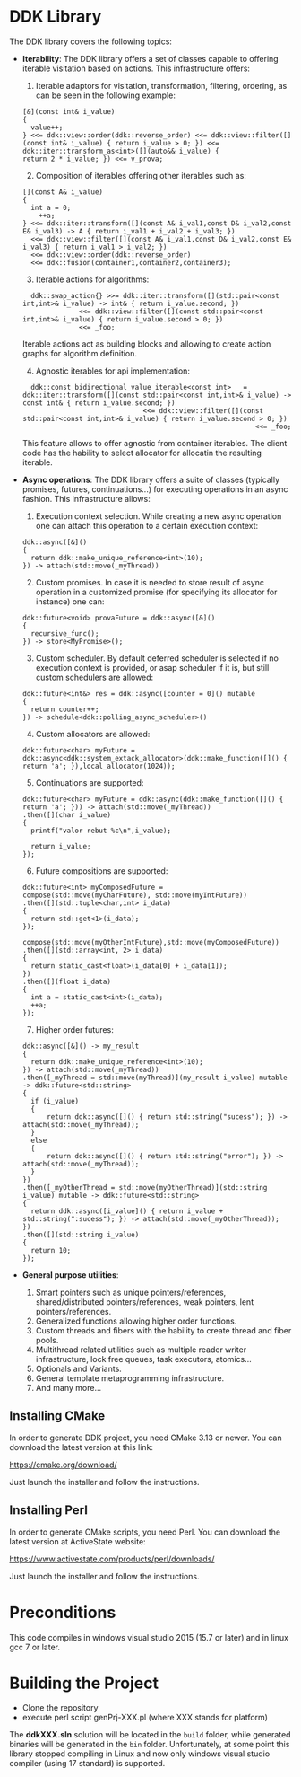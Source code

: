 DDK Library
===================

The DDK library covers the following topics:

* **Iterability**: The DDK library offers a set of classes capable to offering iterable visitation based on actions. This infrastructure offers:
  1. Iterable adaptors for visitation, transformation, filtering, ordering, as can be seen in the following example:

  ```
  [&](const int& i_value)
  {
  	value++;
  } <<= ddk::view::order(ddk::reverse_order) <<= ddk::view::filter([](const int& i_value) { return i_value > 0; }) <<= ddk::iter::transform_as<int>([](auto&& i_value) {
  return 2 * i_value; }) <<= v_prova;
  ```

  2. Composition of iterables offering other iterables such as:

  ```
  [](const A& i_value)
  {
  	int a = 0;
	  ++a;
  }	<<= ddk::iter::transform([](const A& i_val1,const D& i_val2,const E& i_val3) -> A { return i_val1 + i_val2 + i_val3; })
  	<<= ddk::view::filter([](const A& i_val1,const D& i_val2,const E& i_val3) { return i_val1 > i_val2; })
  	<<= ddk::view::order(ddk::reverse_order)
    <<= ddk::fusion(container1,container2,container3);
  ```

  3. Iterable actions for algorithms:

  ```
  	ddk::swap_action{} >>= ddk::iter::transform([](std::pair<const int,int>& i_value) -> int& { return i_value.second; })
				<<= ddk::view::filter([](const std::pair<const int,int>& i_value) { return i_value.second > 0; }) 
				<<= _foo;
  ```

	Iterable actions act as building blocks and allowing to create action graphs for algorithm definition.
	
  4. Agnostic iterables for api implementation:

  ```
  	ddk::const_bidirectional_value_iterable<const int> _ = ddk::iter::transform([](const std::pair<const int,int>& i_value) -> const int& { return i_value.second; }) 
								<<= ddk::view::filter([](const std::pair<const int,int>& i_value) { return i_value.second > 0; }) 
  															<<= _foo;
  ```
	
   This feature allows to offer agnostic from container iterables. The client code has the hability to select allocator for allocatin the resulting iterable.
			
* **Async operations**: The DDK library offers a suite of classes (typically promises, futures, continuations...) for executing operations in an async fashion.
	This infrastructure allows:

  1. Execution context selection. While creating a new async operation one can attach this operation to a certain execution context:

  ```
  ddk::async([&]()
  { 
  	return ddk::make_unique_reference<int>(10); 
  }) -> attach(std::move(_myThread))
  ```
	
  2. Custom promises. In case it is needed to store result of async operation in a customized promise (for specifying its allocator for instance) one can:

  ```
  ddk::future<void> provaFuture = ddk::async([&]() 
  {
  	recursive_func();
  }) -> store<MyPromise>();
  ```
	
  3. Custom scheduler. By default deferred scheduler is selected if no execution context is provided, or asap scheduler if it is, but still custom schedulers are allowed:

  ```
  ddk::future<int&> res = ddk::async([counter = 0]() mutable 
  { 
  	return counter++;
  }) -> schedule<ddk::polling_async_scheduler>()
  ```
	
  4. Custom allocators are allowed:

  ```
  ddk::future<char> myFuture = ddk::async<ddk::system_extack_allocator>(ddk::make_function([]() { return 'a'; }),local_allocator(1024));
  ```
  	
    5. Continuations are supported:
  
  ```
  ddk::future<char> myFuture = ddk::async(ddk::make_function([]() { return 'a'; })) -> attach(std::move(_myThread))
  .then([](char i_value)
  {
  	printf("valor rebut %c\n",i_value);
  
  	return i_value;
  });
  ```
	
  6. Future compositions are supported:

  ```
  ddk::future<int> myComposedFuture = compose(std::move(myCharFuture), std::move(myIntFuture))
  .then([](std::tuple<char,int> i_data)
  {
  	return std::get<1>(i_data);
  });
  
  compose(std::move(myOtherIntFuture),std::move(myComposedFuture))
  .then([](std::array<int, 2> i_data)
  {
  	return static_cast<float>(i_data[0] + i_data[1]);
  })
  .then([](float i_data)
  {
  	int a = static_cast<int>(i_data);
  	++a;
  });
  ```
	
  7. Higher order futures:

  ```
  ddk::async([&]() -> my_result
  { 
  	return ddk::make_unique_reference<int>(10); 
  }) -> attach(std::move(_myThread))
  .then([_myThread = std::move(myThread)](my_result i_value) mutable -> ddk::future<std::string>
  {
  	if (i_value)
  	{
  		return ddk::async([]() { return std::string("sucess"); }) -> attach(std::move(_myThread));
  	}
  	else
  	{
  		return ddk::async([]() { return std::string("error"); }) -> attach(std::move(_myThread));
  	}
  })
  .then([_myOtherThread = std::move(myOtherThread)](std::string i_value) mutable -> ddk::future<std::string>
  {
  	return ddk::async([i_value]() { return i_value + std::string(":sucess"); }) -> attach(std::move(_myOtherThread));
  })
  .then([](std::string i_value)
  {
  	return 10;
  });
  ```

* **General purpose utilities**:
	
	1. Smart pointers such as unique pointers/references, shared/distributed pointers/references, weak pointers, lent pointers/references.
	2. Generalized functions allowing higher order functions.
	3. Custom threads and fibers with the hability to create thread and fiber pools.
	4. Multithread related utilities such as multiple reader writer infrastructure, lock free queues, task executors, atomics...
	5. Optionals and Variants.
	6. General template metaprogramming infrastructure.
	7. And many more...
		
Installing CMake
----------------

In order to generate DDK project, you need CMake 3.13 or newer. You can download the latest version at this link:

https://cmake.org/download/

Just launch the installer and follow the instructions.

Installing Perl
---------------

In order to generate CMake scripts, you need Perl. You can download the latest version at ActiveState website:

https://www.activestate.com/products/perl/downloads/

Just launch the installer and follow the instructions.

Preconditions
=============

This code compiles in windows visual studio 2015 (15.7 or later) and in linux gcc 7 or later.

Building the Project
====================

- Clone the repository
- execute perl script genPrj-XXX.pl (where XXX stands for platform)

The **ddkXXX.sln** solution will be located in the `build` folder, while generated binaries will be generated in the `bin` folder.
Unfortunately, at some point this library stopped compiling in Linux and now only windows visual studio compiler (using 17 standard) is supported.
